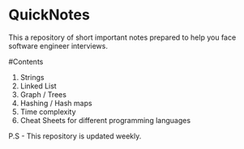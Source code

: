 # QuickNotes
This a repository of short important notes prepared to help you face software engineer interviews. 

#Contents
1. Strings
2. Linked List
3. Graph / Trees
4. Hashing / Hash maps
5. Time complexity
6. Cheat Sheets for different programming languages

P.S - This repository is updated weekly.
